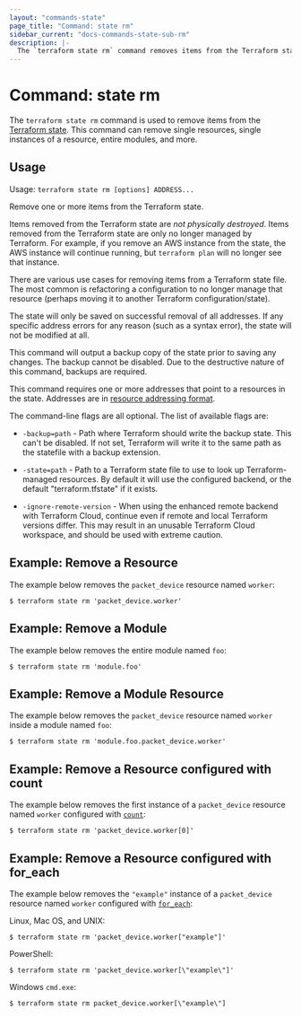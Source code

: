 ```yaml
---
layout: "commands-state"
page_title: "Command: state rm"
sidebar_current: "docs-commands-state-sub-rm"
description: |-
  The `terraform state rm` command removes items from the Terraform state.
---
```


# Command: state rm

The `terraform state rm` command is used to remove items from the
[Terraform state](/docs/state/index.html). This command can remove
single resources, single instances of a resource, entire modules,
and more.

## Usage

Usage: `terraform state rm [options] ADDRESS...`

Remove one or more items from the Terraform state.

Items removed from the Terraform state are _not physically destroyed_.
Items removed from the Terraform state are only no longer managed by
Terraform. For example, if you remove an AWS instance from the state, the AWS
instance will continue running, but `terraform plan` will no longer see that
instance.

There are various use cases for removing items from a Terraform state
file. The most common is refactoring a configuration to no longer manage
that resource (perhaps moving it to another Terraform configuration/state).

The state will only be saved on successful removal of all addresses.
If any specific address errors for any reason (such as a syntax error),
the state will not be modified at all.

This command will output a backup copy of the state prior to saving any
changes. The backup cannot be disabled. Due to the destructive nature
of this command, backups are required.

This command requires one or more addresses that point to a resources in the
state. Addresses are
in [resource addressing format](/docs/commands/state/addressing.html).

The command-line flags are all optional. The list of available flags are:

* `-backup=path` - Path where Terraform should write the backup state. This
  can't be disabled. If not set, Terraform will write it to the same path as
  the statefile with a backup extension.

* `-state=path` - Path to a Terraform state file to use to look up
  Terraform-managed resources. By default it will use the configured backend,
  or the default "terraform.tfstate" if it exists.

* `-ignore-remote-version` - When using the enhanced remote backend with
  Terraform Cloud, continue even if remote and local Terraform versions differ.
  This may result in an unusable Terraform Cloud workspace, and should be used
  with extreme caution.

## Example: Remove a Resource

The example below removes the `packet_device` resource named `worker`:

```shell
$ terraform state rm 'packet_device.worker'
```

## Example: Remove a Module

The example below removes the entire module named `foo`:

```shell
$ terraform state rm 'module.foo'
```

## Example: Remove a Module Resource

The example below removes the `packet_device` resource named `worker` inside a module named `foo`:

```shell
$ terraform state rm 'module.foo.packet_device.worker'
```

## Example: Remove a Resource configured with count

The example below removes the first instance of a `packet_device` resource named `worker` configured with
[`count`](/docs/configuration/resources.html#count-multiple-resource-instances-by-count):

```shell
$ terraform state rm 'packet_device.worker[0]'
```

## Example: Remove a Resource configured with for_each

The example below removes the `"example"` instance of a `packet_device` resource named `worker` configured with
[`for_each`](/docs/configuration/resources.html#for_each-multiple-resource-instances-defined-by-a-map-or-set-of-strings):

Linux, Mac OS, and UNIX:

```shell
$ terraform state rm 'packet_device.worker["example"]'
```

PowerShell:

```shell
$ terraform state rm 'packet_device.worker[\"example\"]'
```

Windows `cmd.exe`:

```shell
$ terraform state rm packet_device.worker[\"example\"]
```
